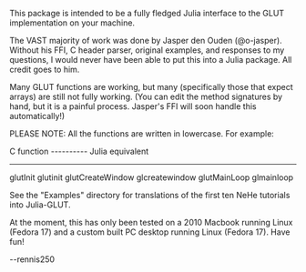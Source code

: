 This package is intended to be a fully fledged Julia interface to the GLUT
implementation on your machine.

The VAST majority of work was done by Jasper den Ouden (@o-jasper).  Without
his FFI, C header parser, original examples, and responses to my questions, I
would never have been able to put this into a Julia package.  All credit goes
to him.

Many GLUT functions are working, but many (specifically those that expect
arrays) are still not fully working. (You can edit the method signatures by
hand, but it is a painful process.  Jasper's FFI will soon handle this
automatically!)

PLEASE NOTE: All the functions are written in lowercase. For example:

C function        ----------       Julia equivalent
----------                         ----------------

glutInit													  glutinit
glutCreateWindow									  glcreatewindow
glutMainLoop											  glmainloop

See the "Examples" directory for translations of the first ten NeHe tutorials
into Julia-GLUT.

At the moment, this has only been tested on a 2010 Macbook running Linux
(Fedora 17) and a custom built PC desktop running Linux (Fedora 17). Have fun!

--rennis250
